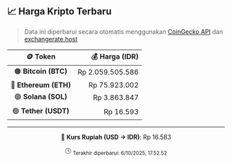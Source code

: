 

<!-- HARGA_KRIPTO -->
## 📈 Harga Kripto Terbaru

> Data ini diperbarui secara otomatis menggunakan [CoinGecko API](https://www.coingecko.com/) dan [exchangerate.host](https://exchangerate.host/)

<div align="center">

| 🪙 Token | 💰 Harga (IDR) |
|:------:|---------------:|
| 🟠 **Bitcoin (BTC)**   | Rp 2.059.505.586 |
| 🔵 **Ethereum (ETH)**  | Rp 75.923.002 |
| 🟣 **Solana (SOL)**    | Rp 3.863.847 |
| 🟢 **Tether (USDT)**   | Rp 16.593 |

---

💱 **Kurs Rupiah (USD → IDR)**: Rp 16.583

🕒 <sub>Terakhir diperbarui: 6/10/2025, 17.52.52</sub>

</div>
<!-- /HARGA_KRIPTO -->